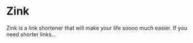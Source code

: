# Zink

Zink is a link shortener that will make your life soooo much easier. If you need shorter links...
